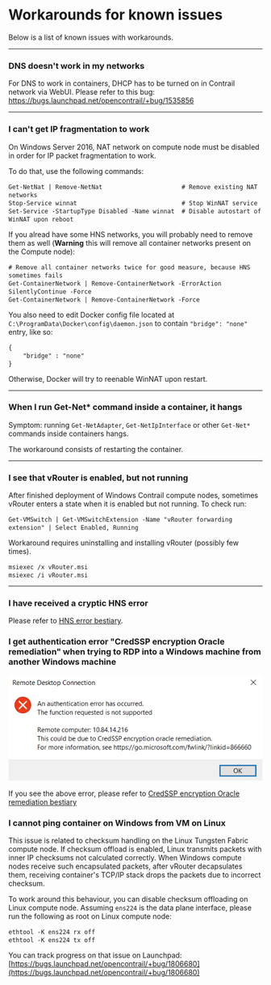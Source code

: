 # Workarounds for known issues

Below is a list of known issues with workarounds.

---

### DNS doesn't work in my networks

For DNS to work in containers, DHCP has to be turned on in Contrail network via WebUI.
Please refer to this bug: https://bugs.launchpad.net/opencontrail/+bug/1535856

---

### I can't get IP fragmentation to work

On Windows Server 2016, NAT network on compute node must be disabled in order for IP packet fragmentation to work.

To do that, use the following commands:
```
Get-NetNat | Remove-NetNat                      # Remove existing NAT networks
Stop-Service winnat                             # Stop WinNAT service
Set-Service -StartupType Disabled -Name winnat  # Disable autostart of WinNAT upon reboot
```

If you alread have some HNS networks, you will probably need to remove them as well (**Warning** this will remove all
container networks present on the Compute node):

```
# Remove all container networks twice for good measure, because HNS sometimes fails
Get-ContainerNetwork | Remove-ContainerNetwork -ErrorAction SilentlyContinue -Force
Get-ContainerNetwork | Remove-ContainerNetwork -Force   
```

You also need to edit Docker config file located at `C:\ProgramData\Docker\config\daemon.json` to contain
`"bridge": "none"` entry, like so:
```
{
    "bridge" : "none"
}
```

Otherwise, Docker will try to reenable WinNAT upon restart.

---

### When I run Get-Net* command inside a container, it hangs

Symptom: running `Get-NetAdapter`, `Get-NetIpInterface` or other `Get-Net*` commands inside containers hangs.

The workaround consists of restarting the container.

---

### I see that vRouter is enabled, but not running

After finished deployment of Windows Contrail compute nodes, sometimes vRouter enters a state when it is enabled
but not running. To check run:

```
Get-VMSwitch | Get-VMSwitchExtension -Name "vRouter forwarding extension" | Select Enabled, Running
```

Workaround requires uninstalling and installing vRouter (possibly few times).

```
msiexec /x vRouter.msi
msiexec /i vRouter.msi
```

---

### I have received a cryptic HNS error

Please refer to [HNS error bestiary](./HNS_error_bestiary.md).

### I get authentication error "CredSSP encryption Oracle remediation" when trying to RDP into a Windows machine from another Windows machine

![CredSSP encryption Oracle remediation](CredSSPError.png)

If you see the above error, please refer to [CredSSP encryption Oracle remediation bestiary](CredSSP_error_bestiary.md)

### I cannot ping container on Windows from VM on Linux

This issue is related to checksum handling on the Linux Tungsten Fabric compute node.
If checksum offload is enabled, Linux transmits packets with inner IP checksums not calculated correctly.
When Windows compute nodes receive such encapsulated packets, after vRouter decapsulates them, receiving container's TCP/IP stack drops the packets due to incorrect checksum.

To work around this behaviour, you can disable checksum offloading on Linux compute node.
Assuming `ens224` is the data plane interface, please run the following as root on Linux compute node:

    ethtool -K ens224 rx off
    ethtool -K ens224 tx off

You can track progress on that issue on Launchpad: [https://bugs.launchpad.net/opencontrail/+bug/1806680](https://bugs.launchpad.net/opencontrail/+bug/1806680)
